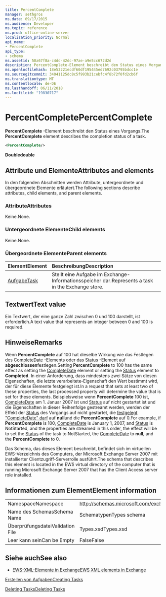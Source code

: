 ```yaml
---
title: PercentComplete
manager: sethgros
ms.date: 09/17/2015
ms.audience: Developer
ms.topic: reference
ms.prod: office-online-server
localization_priority: Normal
api_name:
- PercentComplete
api_type:
- schema
ms.assetid: 58a67f8a-c4dc-42dc-97ae-a9e5cc672d2d
description: PercentComplete-Element beschreibt den Status eines Vorgangs.
ms.openlocfilehash: 18e53221ecdf60df195445ed7692c03795bdcc1e
ms.sourcegitcommit: 34041125dc8c5f993b21cebfc4f8b72f0fd2cb6f
ms.translationtype: MT
ms.contentlocale: de-DE
ms.lasthandoff: 06/11/2018
ms.locfileid: "19830717"
---
```

# <a name="percentcomplete"></a><span data-ttu-id="e9f3e-103">PercentComplete</span><span class="sxs-lookup"><span data-stu-id="e9f3e-103">PercentComplete</span></span>

<span data-ttu-id="e9f3e-104">**PercentComplete** -Element beschreibt den Status eines Vorgangs.</span><span class="sxs-lookup"><span data-stu-id="e9f3e-104">The **PercentComplete** element describes the completion status of a task.</span></span> 
  
```xml
<PercentComplete/>
```

 <span data-ttu-id="e9f3e-105">**Double**</span><span class="sxs-lookup"><span data-stu-id="e9f3e-105">**double**</span></span>
## <a name="attributes-and-elements"></a><span data-ttu-id="e9f3e-106">Attribute und Elemente</span><span class="sxs-lookup"><span data-stu-id="e9f3e-106">Attributes and elements</span></span>

<span data-ttu-id="e9f3e-107">In den folgenden Abschnitten werden Attribute, untergeordnete und übergeordnete Elemente erläutert.</span><span class="sxs-lookup"><span data-stu-id="e9f3e-107">The following sections describe attributes, child elements, and parent elements.</span></span>
  
### <a name="attributes"></a><span data-ttu-id="e9f3e-108">Attribute</span><span class="sxs-lookup"><span data-stu-id="e9f3e-108">Attributes</span></span>

<span data-ttu-id="e9f3e-109">Keine.</span><span class="sxs-lookup"><span data-stu-id="e9f3e-109">None.</span></span>
  
### <a name="child-elements"></a><span data-ttu-id="e9f3e-110">Untergeordnete Elemente</span><span class="sxs-lookup"><span data-stu-id="e9f3e-110">Child elements</span></span>

<span data-ttu-id="e9f3e-111">Keine.</span><span class="sxs-lookup"><span data-stu-id="e9f3e-111">None.</span></span>
  
### <a name="parent-elements"></a><span data-ttu-id="e9f3e-112">Übergeordnete Elemente</span><span class="sxs-lookup"><span data-stu-id="e9f3e-112">Parent elements</span></span>

|<span data-ttu-id="e9f3e-113">**Element**</span><span class="sxs-lookup"><span data-stu-id="e9f3e-113">**Element**</span></span>|<span data-ttu-id="e9f3e-114">**Beschreibung**</span><span class="sxs-lookup"><span data-stu-id="e9f3e-114">**Description**</span></span>|
|:-----|:-----|
|[<span data-ttu-id="e9f3e-115">Aufgabe</span><span class="sxs-lookup"><span data-stu-id="e9f3e-115">Task</span></span>](task.md) <br/> |<span data-ttu-id="e9f3e-116">Stellt eine Aufgabe im Exchange-Informationsspeicher dar.</span><span class="sxs-lookup"><span data-stu-id="e9f3e-116">Represents a task in the Exchange store.</span></span>  <br/> |
   
## <a name="text-value"></a><span data-ttu-id="e9f3e-117">Textwert</span><span class="sxs-lookup"><span data-stu-id="e9f3e-117">Text value</span></span>

<span data-ttu-id="e9f3e-118">Ein Textwert, der eine ganze Zahl zwischen 0 und 100 darstellt, ist erforderlich.</span><span class="sxs-lookup"><span data-stu-id="e9f3e-118">A text value that represents an integer between 0 and 100 is required.</span></span>
  
## <a name="remarks"></a><span data-ttu-id="e9f3e-119">Hinweise</span><span class="sxs-lookup"><span data-stu-id="e9f3e-119">Remarks</span></span>

<span data-ttu-id="e9f3e-120">Wenn **PercentComplete** auf 100 hat dieselbe Wirkung wie das Festlegen des [CompleteDate](completedate.md) -Elements oder das [Status](status.md) -Element auf **abgeschlossen**festlegen.</span><span class="sxs-lookup"><span data-stu-id="e9f3e-120">Setting **PercentComplete** to 100 has the same effect as setting the [CompleteDate](completedate.md) element or setting the [Status](status.md) element to **Completed**.</span></span> <span data-ttu-id="e9f3e-121">In einer Anforderung, dass mindestens zwei Sätze von diesen Eigenschaften, die letzte verarbeitete-Eigenschaft den Wert bestimmt wird, der für diese Elemente festgelegt ist.</span><span class="sxs-lookup"><span data-stu-id="e9f3e-121">In a request that sets at least two of these properties, the last processed property will determine the value that is set for these elements.</span></span> <span data-ttu-id="e9f3e-122">Beispielsweise wenn **PercentComplete** 100 ist, [CompleteDate](completedate.md) am 1. Januar 2007 ist und [Status](status.md) auf nicht gestartet ist und die Eigenschaften in dieser Reihenfolge gestreamt werden, werden der Effekt der [Status](status.md) des Vorgangs auf nicht gestartet, die [festgelegt "CompleteDate" darf](completedate.md) auf **null**und die **PercentComplete** auf 0.</span><span class="sxs-lookup"><span data-stu-id="e9f3e-122">For example, if **PercentComplete** is 100, [CompleteDate](completedate.md) is January 1, 2007, and [Status](status.md) is NotStarted, and the properties are streamed in this order, the effect will be to set the [Status](status.md) of the task to NotStarted, the [CompleteDate](completedate.md) to **null**, and the **PercentComplete** to 0.</span></span> 
  
<span data-ttu-id="e9f3e-123">Das Schema, das dieses Element beschreibt, befindet sich im virtuellen EWS-Verzeichnis des Computers, der Microsoft Exchange Server 2007 mit installierter Clientzugriff-Serverrolle ausführt.</span><span class="sxs-lookup"><span data-stu-id="e9f3e-123">The schema that describes this element is located in the EWS virtual directory of the computer that is running Microsoft Exchange Server 2007 that has the Client Access server role installed.</span></span>
  
## <a name="element-information"></a><span data-ttu-id="e9f3e-124">Informationen zum Element</span><span class="sxs-lookup"><span data-stu-id="e9f3e-124">Element information</span></span>

|||
|:-----|:-----|
|<span data-ttu-id="e9f3e-125">Namespace</span><span class="sxs-lookup"><span data-stu-id="e9f3e-125">Namespace</span></span>  <br/> |http://schemas.microsoft.com/exchange/services/2006/types  <br/> |
|<span data-ttu-id="e9f3e-126">Name des Schemas</span><span class="sxs-lookup"><span data-stu-id="e9f3e-126">Schema Name</span></span>  <br/> |<span data-ttu-id="e9f3e-127">Schematypen</span><span class="sxs-lookup"><span data-stu-id="e9f3e-127">Types schema</span></span>  <br/> |
|<span data-ttu-id="e9f3e-128">Überprüfungsdatei</span><span class="sxs-lookup"><span data-stu-id="e9f3e-128">Validation File</span></span>  <br/> |<span data-ttu-id="e9f3e-129">Types.xsd</span><span class="sxs-lookup"><span data-stu-id="e9f3e-129">Types.xsd</span></span>  <br/> |
|<span data-ttu-id="e9f3e-130">Leer kann sein</span><span class="sxs-lookup"><span data-stu-id="e9f3e-130">Can be Empty</span></span>  <br/> |<span data-ttu-id="e9f3e-131">False</span><span class="sxs-lookup"><span data-stu-id="e9f3e-131">False</span></span>  <br/> |
   
## <a name="see-also"></a><span data-ttu-id="e9f3e-132">Siehe auch</span><span class="sxs-lookup"><span data-stu-id="e9f3e-132">See also</span></span>



- [<span data-ttu-id="e9f3e-133">EWS-XML-Elemente in Exchange</span><span class="sxs-lookup"><span data-stu-id="e9f3e-133">EWS XML elements in Exchange</span></span>](ews-xml-elements-in-exchange.md)


[<span data-ttu-id="e9f3e-134">Erstellen von Aufgaben</span><span class="sxs-lookup"><span data-stu-id="e9f3e-134">Creating Tasks</span></span>](http://msdn.microsoft.com/library/0ef97334-e8a0-4f67-a23a-dd9e2bbad49f%28Office.15%29.aspx)
  
[<span data-ttu-id="e9f3e-135">Deleting Tasks</span><span class="sxs-lookup"><span data-stu-id="e9f3e-135">Deleting Tasks</span></span>](http://msdn.microsoft.com/library/a3d7e25f-8a35-4901-b1d9-d31f418ab340%28Office.15%29.aspx)

